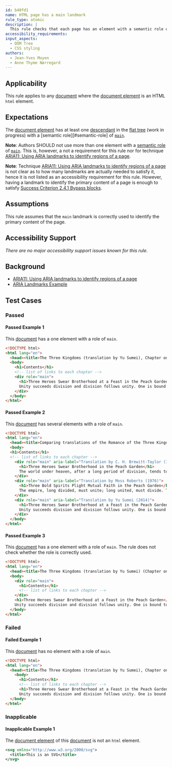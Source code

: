 ```yaml
---
id: b40fd1
name: HTML page has a main landmark
rule_type: atomic
description: |
  This rule checks that each page has an element with a semantic role of `main`
accessibility_requirements:
input_aspects:
  - DOM Tree
  - CSS styling
authors:
  - Jean-Yves Moyen
  - Anne Thyme Nørregard
---
```


## Applicability

This rule applies to any [document](#https://dom.spec.whatwg.org/#concept-document) where the [document element](#https://dom.spec.whatwg.org/#document-element) is an HTML `html` element.

## Expectations

The [document element](https://dom.spec.whatwg.org/#document-element) has at least one [descendant](https://www.w3.org/TR/dom41/#concept-tree-descendant) in the [flat tree](https://drafts.csswg.org/css-scoping/#flat-tree) (work in progress) with a [semantic role][#semantic-role] of [`main`](https://www.w3.org/TR/wai-aria-1.1/#main).

**Note**: Authors SHOULD not use more than one element with a [semantic role](#semantic-role) of [`main`](https://www.w3.org/TR/wai-aria-1.1/#main). This is, however, a not a requirement for this rule nor for technique [ARIA11: Using ARIA landmarks to identify regions of a page](https://www.w3.org/WAI/WCAG21/Techniques/aria/ARIA11).

**Note**: Technique [ARIA11: Using ARIA landmarks to identify regions of a page](https://www.w3.org/WAI/WCAG21/Techniques/aria/ARIA11) is not clear as to how many landmarks are actually needed to satisfy it, hence it is not listed as an accessibility requirement for this rule. However, having a landmark to identify the primary content of a page is enough to satisfy [Success Criterion 2.4.1 Bypass blocks](https://www.w3.org/WAI/WCAG21/Understanding/bypass-blocks.html).

## Assumptions

This rule assumes that the `main` landmark is correctly used to identify the primary content of the page.

## Accessibility Support

_There are no major accessibility support issues known for this rule._

## Background

- [ARIA11: Using ARIA landmarks to identify regions of a page](https://www.w3.org/WAI/WCAG21/Techniques/aria/ARIA11)
- [ARIA Landmarks Example](https://www.w3.org/TR/wai-aria-practices/examples/landmarks/index.html)

## Test Cases

### Passed

#### Passed Example 1

This [document](#https://dom.spec.whatwg.org/#concept-document) has a one element with a role of `main`.

```html
<!DOCTYPE html>
<html lang="en">
  <head><title>The Three Kingdoms (translation by Yu Sumei), Chapter one</title></head>
  <body>
    <h1>Contents</h1>
    <!-- list of links to each chapter -->
    <div role="main">
      <h1>Three Heroes Swear Brotherhood at a Feast in the Peach Garden</h1>
      Unity succeeds division and division follows unity. One is bound to be replaced by the other after a long span of time.
    </div>
  </body>
</html>
```

#### Passed Example 2

This [document](#https://dom.spec.whatwg.org/#concept-document) has several elements with a role of `main`.

```html
<!DOCTYPE html>
<html lang="en">
  <head><title>Comparing translations of the Romance of the Three Kingdoms, Chapter one</title></head>
  <body>
  <h1>Contents</h1>
  <!-- list of links to each chapter -->
    <div role="main" aria-label="Translation by C. H. Brewitt-Taylor (1925)">
      <h1>Three Heroes Swear Brotherhood in the Peach Garden</h1>
      The world under heaven, after a long period of division, tends to unite; after a long period of union, tends to divide.
    </div>
    <div role="main" aria-label="Translation by Moss Roberts (1976)">
      <h1>Three Bold Spirits Plight Mutual Faith in the Peach Garden</h1>
      The empire, long divided, must unite; long united, must divide. Thus it has ever been.
    </div>
    <div role="main" aria-label="Translation by Yu Sumei (2014)">
      <h1>Three Heroes Swear Brotherhood at a Feast in the Peach Garden</h1>
      Unity succeeds division and division follows unity. One is bound to be replaced by the other after a long span of time.
    </div>
  </body>
</html>
```

#### Passed Example 3

This [document](#https://dom.spec.whatwg.org/#concept-document) has a one element with a role of `main`. The rule does not check whether the role is correctly used.

```html
<!DOCTYPE html>
<html lang="en">
  <head><title>The Three Kingdoms (translation by Yu Sumei) (Chapter one)</title></head>
  <body>
    <div role="main">
      <h1>Contents</h1>
      <!-- list of links to each chapter -->
    </div>
    <h1>Three Heroes Swear Brotherhood at a Feast in the Peach Garden</h1>
    Unity succeeds division and division follows unity. One is bound to be replaced by the other after a long span of time.
  </body>
</html>
```

### Failed

#### Failed Example 1

This [document](#https://dom.spec.whatwg.org/#concept-document) has no element with a role of `main`.

```html
<!DOCTYPE html>
<html lang="en">
  <head><title>The Three Kingdoms (translation by Yu Sumei), Chapter one</title></head>
    <body>
      <h1>Contents</h1>
      <!-- list of links to each chapter -->
      <h1>Three Heroes Swear Brotherhood at a Feast in the Peach Garden</h1>
      Unity succeeds division and division follows unity. One is bound to be replaced by the other after a long span of time.
  </body>
</html>
```

### Inapplicable

#### Inapplicable Example 1

The [document element](#https://dom.spec.whatwg.org/#document-element) of this [document](#https://dom.spec.whatwg.org/#concept-document) is not an `html` element.

```svg
<svg xmlns="http://www.w3.org/2000/svg">
  <title>This is an SVG</title>
</svg>
```

